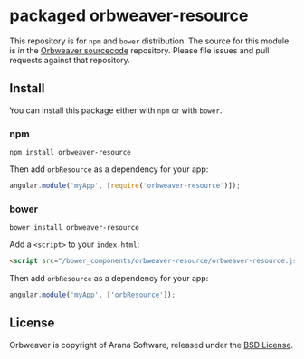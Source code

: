 # packaged orbweaver-resource

This repository is for `npm` and `bower` distribution. The source for this module is in the
[Orbweaver sourcecode](https://github.com/aranasoft/orbweaver/tree/master/src/) repository.
Please file issues and pull requests against that repository.

## Install

You can install this package either with `npm` or with `bower`.

### npm

```shell
npm install orbweaver-resource
```

Then add `orbResource` as a dependency for your app:

```javascript
angular.module('myApp', [require('orbweaver-resource')]);
```

### bower

```shell
bower install orbweaver-resource
```

Add a `<script>` to your `index.html`:

```html
<script src="/bower_components/orbweaver-resource/orbweaver-resource.js"></script>
```

Then add `orbResource` as a dependency for your app:

```javascript
angular.module('myApp', ['orbResource']);
```

## License

Orbweaver is copyright of Arana Software, released under the [BSD License](http://opensource.org/licenses/BSD-3-Clause).
